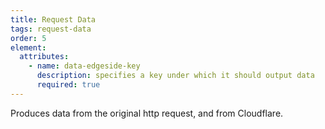 ```yaml
---
title: Request Data
tags: request-data
order: 5
element:
  attributes:
    - name: data-edgeside-key
      description: specifies a key under which it should output data
      required: true
---
```

Produces data from the original http request, and from Cloudflare.
